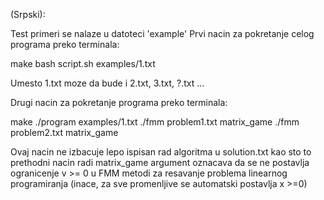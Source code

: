 (Srpski):

Test primeri se nalaze u datoteci 'example'
Prvi nacin za pokretanje celog programa preko terminala:

make
bash script.sh examples/1.txt
 
Umesto 1.txt moze da bude i 2.txt, 3.txt, ?.txt ...

Drugi nacin za pokretanje programa preko terminala:

make
./program examples/1.txt
./fmm problem1.txt matrix_game
./fmm problem2.txt matrix_game

Ovaj nacin ne izbacuje lepo ispisan rad algoritma u solution.txt kao sto to prethodni nacin radi
matrix_game argument oznacava da se ne postavlja ogranicenje v >= 0 u FMM metodi za resavanje problema linearnog programiranja (inace, za sve promenljive se automatski postavlja x >=0)